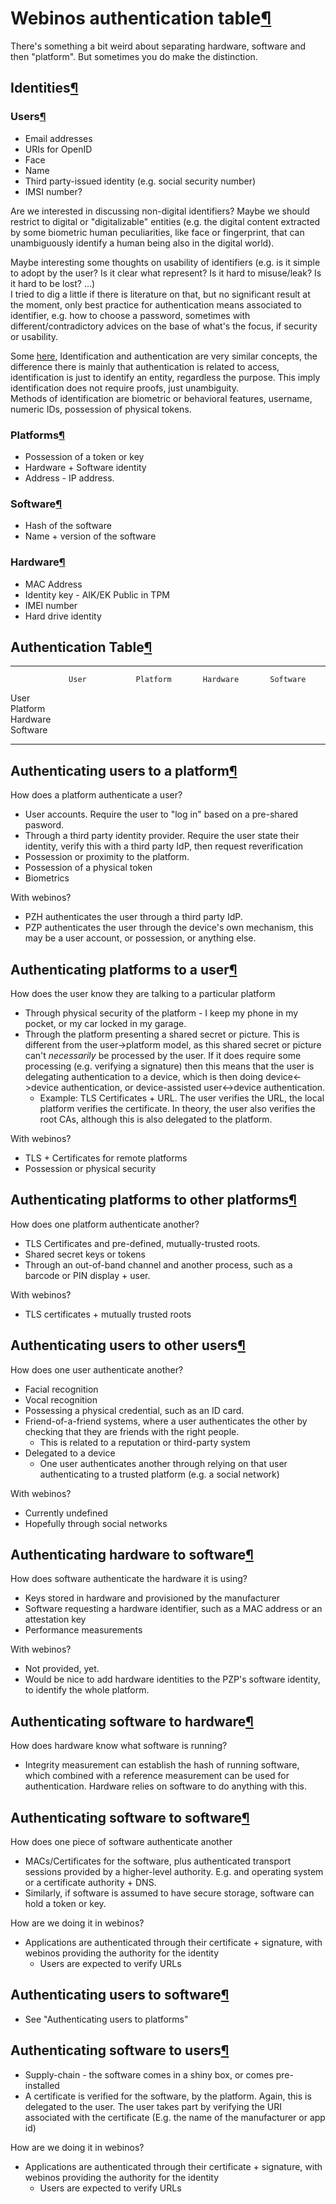Webinos authentication table[¶](#Webinos-authentication-table)
==============================================================

There's something a bit weird about separating hardware, software and
then "platform". But sometimes you do make the distinction.

Identities[¶](#Identities)
--------------------------

### Users[¶](#Users)

-   Email addresses
-   URIs for OpenID
-   Face
-   Name
-   Third party-issued identity (e.g. social security number)
-   IMSI number?

Are we interested in discussing non-digital identifiers? Maybe we should
restrict to digital or "digitalizable" entities (e.g. the digital
content extracted by some biometric human peculiarities, like face or
fingerprint, that can unambiguously identify a human being also in the
digital world).

Maybe interesting some thoughts on usability of identifiers (e.g. is it
simple to adopt by the user? Is it clear what represent? Is it hard to
misuse/leak? Is it hard to be lost? ...)\
I tried to dig a little if there is literature on that, but no
significant result at the moment, only best practice for authentication
means associated to identifier, e.g. how to choose a password, sometimes
with different/contradictory advices on the base of what's the focus, if
security or usability.

Some
[here](http://citeseerx.ist.psu.edu/viewdoc/download?doi=10.1.1.89.6079&rep=rep1&type=pdf),
Identification and authentication are very similar concepts, the
difference there is mainly that authentication is related to access,
identification is just to identify an entity, regardless the purpose.
This imply identification does not require proofs, just unambiguity.\
Methods of identification are biometric or behavioral features,
username, numeric IDs, possession of physical tokens.

### Platforms[¶](#Platforms)

-   Possession of a token or key
-   Hardware + Software identity
-   Address - IP address.

### Software[¶](#Software)

-   Hash of the software
-   Name + version of the software

### Hardware[¶](#Hardware)

-   MAC Address
-   Identity key - AIK/EK Public in TPM
-   IMEI number
-   Hard drive identity

Authentication Table[¶](#Authentication-Table)
----------------------------------------------

  -------------- -------------- -------------- -------------- --------------
                 User           Platform       Hardware       Software
  User                                                        
  Platform                                                    
  Hardware                                                    
  Software                                                    
  -------------- -------------- -------------- -------------- --------------

Authenticating users to a platform[¶](#Authenticating-users-to-a-platform)
--------------------------------------------------------------------------

How does a platform authenticate a user?

-   User accounts. Require the user to "log in" based on a pre-shared
    pasword.
-   Through a third party identity provider. Require the user state
    their identity, verify this with a third party IdP, then request
    reverification
-   Possession or proximity to the platform.
-   Possession of a physical token
-   Biometrics

With webinos?

-   PZH authenticates the user through a third party IdP.
-   PZP authenticates the user through the device's own mechanism, this
    may be a user account, or possession, or anything else.

Authenticating platforms to a user[¶](#Authenticating-platforms-to-a-user)
--------------------------------------------------------------------------

How does the user know they are talking to a particular platform

-   Through physical security of the platform - I keep my phone in my
    pocket, or my car locked in my garage.
-   Through the platform presenting a shared secret or picture. This is
    different from the user-\>platform model, as this shared secret or
    picture can't *necessarily* be processed by the user. If it does
    require some processing (e.g. verifying a signature) then this means
    that the user is delegating authentication to a device, which is
    then doing device\<-\>device authentication, or device-assisted
    user\<-\>device authentication.
    -   Example: TLS Certificates + URL. The user verifies the URL, the
        local platform verifies the certificate. In theory, the user
        also verifies the root CAs, although this is also delegated to
        the platform.

With webinos?

-   TLS + Certificates for remote platforms
-   Possession or physical security

Authenticating platforms to other platforms[¶](#Authenticating-platforms-to-other-platforms)
--------------------------------------------------------------------------------------------

How does one platform authenticate another?

-   TLS Certificates and pre-defined, mutually-trusted roots.
-   Shared secret keys or tokens
-   Through an out-of-band channel and another process, such as a
    barcode or PIN display + user.

With webinos?

-   TLS certificates + mutually trusted roots

Authenticating users to other users[¶](#Authenticating-users-to-other-users)
----------------------------------------------------------------------------

How does one user authenticate another?

-   Facial recognition
-   Vocal recognition
-   Possessing a physical credential, such as an ID card.
-   Friend-of-a-friend systems, where a user authenticates the other by
    checking that they are friends with the right people.
    -   This is related to a reputation or third-party system
-   Delegated to a device
    -   One user authenticates another through relying on that user
        authenticating to a trusted platform (e.g. a social network)

With webinos?

-   Currently undefined
-   Hopefully through social networks

Authenticating hardware to software[¶](#Authenticating-hardware-to-software)
----------------------------------------------------------------------------

How does software authenticate the hardware it is using?

-   Keys stored in hardware and provisioned by the manufacturer
-   Software requesting a hardware identifier, such as a MAC address or
    an attestation key
-   Performance measurements

With webinos?

-   Not provided, yet.
-   Would be nice to add hardware identities to the PZP's software
    identity, to identify the whole platform.

Authenticating software to hardware[¶](#Authenticating-software-to-hardware)
----------------------------------------------------------------------------

How does hardware know what software is running?

-   Integrity measurement can establish the hash of running software,
    which combined with a reference measurement can be used for
    authentication. Hardware relies on software to do anything with
    this.

Authenticating software to software[¶](#Authenticating-software-to-software)
----------------------------------------------------------------------------

How does one piece of software authenticate another

-   MACs/Certificates for the software, plus authenticated transport
    sessions provided by a higher-level authority. E.g. and operating
    system or a certificate authority + DNS.
-   Similarly, if software is assumed to have secure storage, software
    can hold a token or key.

How are we doing it in webinos?

-   Applications are authenticated through their certificate +
    signature, with webinos providing the authority for the identity
    -   Users are expected to verify URLs

Authenticating users to software[¶](#Authenticating-users-to-software)
----------------------------------------------------------------------

-   See "Authenticating users to platforms"

Authenticating software to users[¶](#Authenticating-software-to-users)
----------------------------------------------------------------------

-   Supply-chain - the software comes in a shiny box, or comes
    pre-installed
-   A certificate is verified for the software, by the platform. Again,
    this is delegated to the user. The user takes part by verifying the
    URI associated with the certificate (E.g. the name of the
    manufacturer or app id)

How are we doing it in webinos?

-   Applications are authenticated through their certificate +
    signature, with webinos providing the authority for the identity
    -   Users are expected to verify URLs

